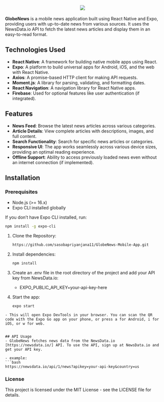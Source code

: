 <h1 align="center">
    <img src="https://readme-typing-svg.herokuapp.com/?font=Righteous&size=35&center=true&vCenter=true&width=1100&height=70&duration=4000&lines=GlobeNews+App;News+at+Your+Fingertips" />
</h1>

**GlobeNews** is a mobile news application built using React Native and Expo, providing users with up-to-date news from various sources. It uses the NewsData.io API to fetch the latest news articles and display them in an easy-to-read format.

## Technologies Used

- **React Native**: A framework for building native mobile apps using React.
- **Expo**: A platform to build universal apps for Android, iOS, and the web with React Native.
- **Axios**: A promise-based HTTP client for making API requests.
- **Moment.js**: A library for parsing, validating, and formatting dates.
- **React Navigation**: A navigation library for React Native apps.
- **Firebase**: Used for optional features like user authentication (if integrated).

## Features

- **News Feed**: Browse the latest news articles across various categories.
- **Article Details**: View complete articles with descriptions, images, and full content.
- **Search Functionality**: Search for specific news articles or categories.
- **Responsive UI**: The app works seamlessly across various device sizes, providing an optimal reading experience.
- **Offline Support**: Ability to access previously loaded news even without an internet connection (if implemented).

## Installation

### Prerequisites

- Node.js (>= 16.x)
- Expo CLI installed globally

If you don’t have Expo CLI installed, run:
```bash
npm install -g expo-cli
```
1) Clone the Repository:
   ```bash
   https://github.com/sasobapriyanjana11/GlobeNews-Mobile-App.git
   ```
2) Install dependencies:
   ```bash
   npm install
   ```
   
3) Create an .env file in the root directory of the project and add your API key from NewsData.io:
   - EXPO_PUBLIC_API_KEY=your-api-key-here
     
4) Start the app:
   ```bash
   expo start
```
- This will open Expo DevTools in your browser. You can scan the QR code with the Expo Go app on your phone, or press a for Android, i for iOS, or w for web.


## API Usage
- GlobeNews fetches news data from the NewsData.io [https://newsdata.io/] API. To use the API, sign up at NewsData.io and get your API key.

- example:
```bash
https://newsdata.io/api/1/news?apikey=your-api-key&country=us

```
### License
This project is licensed under the MIT License - see the LICENSE file for details.

   
